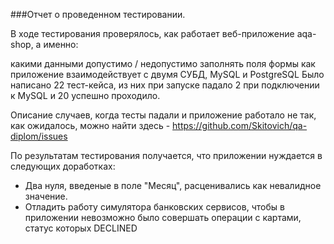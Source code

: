 ###Отчет о проведенном тестировании.

В ходе тестирования проверялось, как работает веб-приложение aqa-shop, а именно:

какими данными допустимо / недопустимо заполнять поля формы
как приложение взаимодействует с двумя СУБД, MySQL и PostgreSQL
Было написано 22 тест-кейса, из них при запуске падало 2 при подключении к MySQL и 20 успешно проходило.

Описание случаев, когда тесты падали и приложение работало не так, как ожидалось, можно найти здесь - https://github.com/Skitovich/qa-diplom/issues

По результатам тестирования получается, что приложении нуждается в следующих доработках:

* Два нуля, введеные в поле "Месяц", расценивались как невалидное значение.
* Отладить работу симулятора банковских сервисов, чтобы в приложении невозможно было совершать операции с картами, статус которых DECLINED